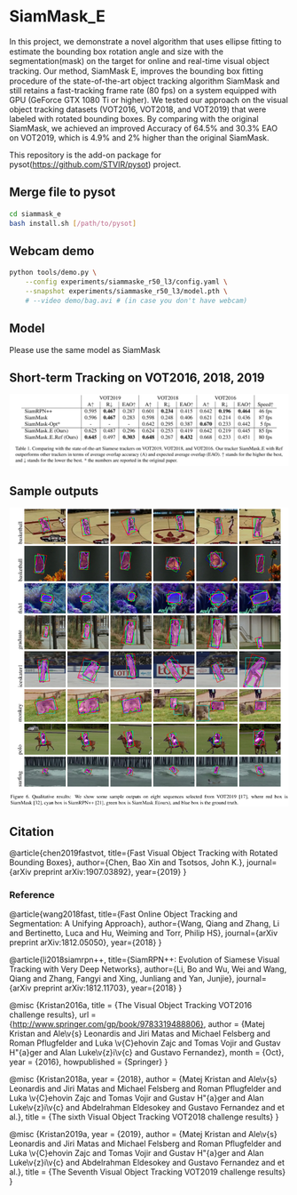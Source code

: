 # SiamMask_E
In this project, we demonstrate a novel algorithm that uses ellipse ﬁtting to estimate the bounding box rotation angle and size with the segmentation(mask) on the target for online and real-time visual object tracking. Our method, SiamMask E, improves the bounding box ﬁtting procedure of the state-of-the-art object tracking algorithm SiamMask and still retains a fast-tracking frame rate (80 fps) on a system equipped with GPU (GeForce GTX 1080 Ti or higher). We tested our approach on the visual object tracking datasets (VOT2016, VOT2018, and VOT2019) that were labeled with rotated bounding boxes. By comparing with the original SiamMask, we achieved an improved Accuracy of 64.5% and 30.3% EAO on VOT2019, which is 4.9% and 2% higher than the original SiamMask.
 
This repository is the add-on package for pysot(https://github.com/STVIR/pysot) project.

## Merge file to pysot
```bash
cd siammask_e
bash install.sh [/path/to/pysot]
```

## Webcam demo
```bash
python tools/demo.py \
    --config experiments/siammaske_r50_l3/config.yaml \
    --snapshot experiments/siammaske_r50_l3/model.pth \
    # --video demo/bag.avi # (in case you don't have webcam)
```

## Model
Please use the same model as SiamMask

## Short-term Tracking on VOT2016, 2018, 2019
<div align="center">
  <img src="table.png" width="800px" />
</div>

## Sample outputs
<div align="center">
  <img src="outputs.png" width="800px" />
</div>

## Citation
@article{chen2019fastvot,
title={Fast Visual Object Tracking with Rotated Bounding Boxes},
author={Chen, Bao Xin and Tsotsos, John K.},
journal={arXiv preprint arXiv:1907.03892},
year={2019}
}

### Reference
@article{wang2018fast,
title={Fast Online Object Tracking and Segmentation: A Unifying Approach},
author={Wang, Qiang and Zhang, Li and Bertinetto, Luca and Hu, Weiming and Torr, Philip HS},
journal={arXiv preprint arXiv:1812.05050},
year={2018}
}

@article{li2018siamrpn++,
title={SiamRPN++: Evolution of Siamese Visual Tracking with Very Deep Networks},
author={Li, Bo and Wu, Wei and Wang, Qiang and Zhang, Fangyi and Xing, Junliang and Yan, Junjie},
journal={arXiv preprint arXiv:1812.11703},
year={2018}
}

@misc {Kristan2016a,
title = {The Visual Object Tracking VOT2016 challenge results},
url = {http://www.springer.com/gp/book/9783319488806},
author = {Matej Kristan and Ale\v{s} Leonardis and Jiri Matas and Michael Felsberg and Roman Pflugfelder and Luka \v{C}ehovin Zajc and Tomas Vojir and Gustav H\"{a}ger and Alan Luke\v{z}i\v{c} and Gustavo Fernandez},
month = {Oct},
year = {2016},
howpublished = {Springer}
}

@misc {Kristan2018a,
year = {2018},
author = {Matej Kristan and Ale\v{s} Leonardis and Jiri Matas and Michael Felsberg and Roman Pflugfelder and Luka \v{C}ehovin Zajc and Tomas Vojir and Gustav H\"{a}ger and Alan Luke\v{z}i\v{c} and Abdelrahman Eldesokey and Gustavo Fernandez and et al.},
title = {The sixth Visual Object Tracking VOT2018 challenge results}
}

@misc {Kristan2019a,
year = {2019},
author = {Matej Kristan and Ale\v{s} Leonardis and Jiri Matas and Michael Felsberg and Roman Pflugfelder and Luka \v{C}ehovin Zajc and Tomas Vojir and Gustav H\"{a}ger and Alan Luke\v{z}i\v{c} and Abdelrahman Eldesokey and Gustavo Fernandez and et al.},
title = {The Seventh Visual Object Tracking VOT2019 challenge results}
}
